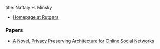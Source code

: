 title: Naftaly H. Minsky

- [Homepage at Rutgers](https://people.cs.rutgers.edu/~minsky/)

### Papers

- [A Novel, Privacy Preserving Architecture for Online Social Networks](./papers/DOSC.pdf)

